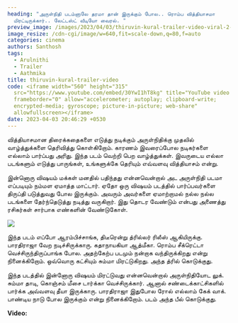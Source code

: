 ```yaml
---
heading: "அருள்நிதி படம்னாலே தரமா தான் இருக்கும் போல.. ரொம்ப வித்தியாசமா
  மிரட்டிருக்கார்.. லேட்டஸ்ட் வீடியோ வைரல். "
preview_image: /images/2023/04/03/thiruvin-kural-trailer-video-viral-2-.jpg
image_resize: /cdn-cgi/image/w=640,fit=scale-down,q=80,f=auto
categories: cinema
authors: Santhosh
tags:
  - Arulnithi
  - Trailer
  - Aathmika
title: thiruvin-kural-trailer-video
code: <iframe width="560" height="315"
  src="https://www.youtube.com/embed/30YwI1hT8kg" title="YouTube video player"
  frameborder="0" allow="accelerometer; autoplay; clipboard-write;
  encrypted-media; gyroscope; picture-in-picture; web-share"
  allowfullscreen></iframe>
date: 2023-04-03 20:46:29 +0530
---
```

வித்தியாசமான திரைக்கதைகளை எடுத்து நடிக்கும் அருள்நிதிக்கு முதலில் வாழ்த்துக்களை தெரிவித்து கொள்கிறோம். காரணம் இவரைப்போல நடிகர்களை எல்லாம் பார்ப்பது அரிது.  இந்த படம் வெற்றி பெற வாழ்த்துக்கள். இவருடைய எல்லா படங்களும் எடுத்து பாருங்கள், உங்களுக்கே தெரியும் எவ்வளவு வித்தியாசம் என்று. 

இன்னொரு விஷயம் மக்கள் மனதில் பதிந்தது என்னவென்றால் அட அருள்நிதி படமா எப்படியும் நம்மள ஏமாத்த மாட்டார். ஏதோ ஒரு விஷயம் படத்தில் பார்ப்பவர்களை திருப்தி படுத்துவது போல இருக்கும். அவரும் அவர்களை ஏமாற்றாமல் நல்ல நல்ல படங்களை தேர்ந்தெடுத்து நடித்து வருகிறார். இது தொடர வேண்டும் என்பது அணைத்து ரசிகர்கள் சார்பாக எண்களின் வேண்டுகோள்.

![](/images/2023/04/03/thiruvin-kural-trailer-video-viral-1-.jpg)

இந்த படம் எப்போ ஆரம்பிச்சாங்க, திடீரென்று த்ரில்லர் ரிலீஸ் ஆகியிருக்கு. பாரதிராஜா வேற நடிச்சிருக்காரு. கதாநாயகியா ஆத்மீகா. ரொம்ப சீக்ரெட்டா வெச்சிருந்திருப்பாங்க போல. அதற்கேற்ப படமும் நன்றாக வந்திருக்கிறது என்று நினைக்கிறோம். ஒவ்வொரு கட்சியும் சும்மா மிரட்டுகிறது. அந்த த்ரில் கொடுக்குது.

இந்த படத்தில் இன்னோரு விஷயம் மிரட்டுவது என்னவென்றால் அருள்நிதியோட லுக். சும்மா தாடி, கொஞ்சம் மீசை டார்க்கா வெச்சிருக்கார். ஆனால் சண்டைக்காட்சிகளில் பார்க்க அவ்வளவு தீயா இருக்காரு. பாரதிராஜா இதுபோல ரோல் எல்லாம் கேக் வாக். பாண்டிய நாடு போல இருக்கும் என்று நினைக்கிறோம். படம் அந்த பீல் கொடுக்குது.

**V﻿ideo:**